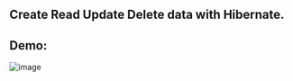 Create Read Update Delete data with Hibernate.
------------------------------------------------

Demo:
--------------
![image](https://github.com/readStudy/Hibernate-ORM-Study/blob/master/CRUD%20Hibernate/demo.gif)